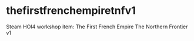 # thefirstfrenchempiretnfv1
Steam HOI4 workshop item: The First French Empire The Northern Frontier v1
